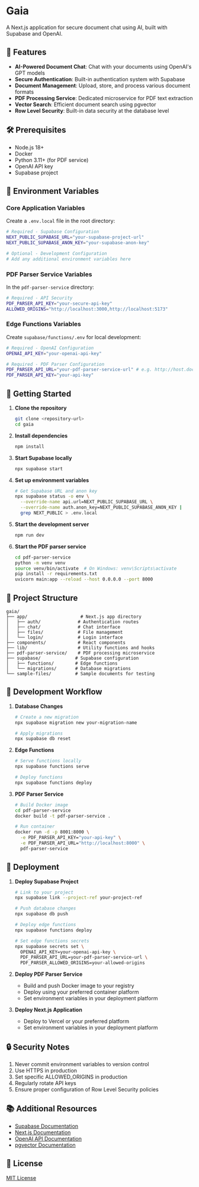 # Gaia

A Next.js application for secure document chat using AI, built with Supabase and OpenAI.

## 🌟 Features

- **AI-Powered Document Chat**: Chat with your documents using OpenAI's GPT models
- **Secure Authentication**: Built-in authentication system with Supabase
- **Document Management**: Upload, store, and process various document formats
- **PDF Processing Service**: Dedicated microservice for PDF text extraction
- **Vector Search**: Efficient document search using pgvector
- **Row Level Security**: Built-in data security at the database level

## 🛠 Prerequisites

- Node.js 18+
- Docker
- Python 3.11+ (for PDF service)
- OpenAI API key
- Supabase project

## 🔧 Environment Variables

### Core Application Variables

Create a `.env.local` file in the root directory:

```bash
# Required - Supabase Configuration
NEXT_PUBLIC_SUPABASE_URL="your-supabase-project-url"
NEXT_PUBLIC_SUPABASE_ANON_KEY="your-supabase-anon-key"

# Optional - Development Configuration
# Add any additional environment variables here
```

### PDF Parser Service Variables

In the `pdf-parser-service` directory:

```bash
# Required - API Security
PDF_PARSER_API_KEY="your-secure-api-key"
ALLOWED_ORIGINS="http://localhost:3000,http://localhost:5173"
```

### Edge Functions Variables

Create `supabase/functions/.env` for local development:

```bash
# Required - OpenAI Configuration
OPENAI_API_KEY="your-openai-api-key"

# Required - PDF Parser Configuration
PDF_PARSER_API_URL="your-pdf-parser-service-url" # e.g. http://host.docker.internal:8001 in development
PDF_PARSER_API_KEY="your-api-key"
```

## 🚀 Getting Started

1. **Clone the repository**
   ```bash
   git clone <repository-url>
   cd gaia
   ```

2. **Install dependencies**
   ```bash
   npm install
   ```

3. **Start Supabase locally**
   ```bash
   npx supabase start
   ```

4. **Set up environment variables**
   ```bash
   # Get Supabase URL and anon key
   npx supabase status -o env \
     --override-name api.url=NEXT_PUBLIC_SUPABASE_URL \
     --override-name auth.anon_key=NEXT_PUBLIC_SUPABASE_ANON_KEY |
     grep NEXT_PUBLIC > .env.local
   ```

5. **Start the development server**
   ```bash
   npm run dev
   ```

6. **Start the PDF parser service**
   ```bash
   cd pdf-parser-service
   python -m venv venv
   source venv/bin/activate  # On Windows: venv\Scripts\activate
   pip install -r requirements.txt
   uvicorn main:app --reload --host 0.0.0.0 --port 8000
   ```

## 📁 Project Structure

```
gaia/
├── app/                    # Next.js app directory
│   ├── auth/              # Authentication routes
│   ├── chat/              # Chat interface
│   ├── files/             # File management
│   └── login/             # Login interface
├── components/            # React components
├── lib/                   # Utility functions and hooks
├── pdf-parser-service/    # PDF processing microservice
├── supabase/             # Supabase configuration
│   ├── functions/        # Edge functions
│   └── migrations/       # Database migrations
└── sample-files/         # Sample documents for testing
```

## 🔄 Development Workflow

1. **Database Changes**
   ```bash
   # Create a new migration
   npx supabase migration new your-migration-name
   
   # Apply migrations
   npx supabase db reset
   ```

2. **Edge Functions**
   ```bash
   # Serve functions locally
   npx supabase functions serve
   
   # Deploy functions
   npx supabase functions deploy
   ```

3. **PDF Parser Service**
   ```bash
   # Build Docker image
   cd pdf-parser-service
   docker build -t pdf-parser-service .
   
   # Run container
   docker run -d -p 8001:8000 \
     -e PDF_PARSER_API_KEY="your-api-key" \
     -e PDF_PARSER_API_URL="http://localhost:8000" \
     pdf-parser-service
   ```

## 🚀 Deployment

1. **Deploy Supabase Project**
   ```bash
   # Link to your project
   npx supabase link --project-ref your-project-ref
   
   # Push database changes
   npx supabase db push
   
   # Deploy edge functions
   npx supabase functions deploy
   
   # Set edge functions secrets
   npx supabase secrets set \
     OPENAI_API_KEY=your-openai-api-key \
     PDF_PARSER_API_URL=your-pdf-parser-service-url \
     PDF_PARSER_ALLOWED_ORIGINS=your-allowed-origins
   ```

2. **Deploy PDF Parser Service**
   - Build and push Docker image to your registry
   - Deploy using your preferred container platform
   - Set environment variables in your deployment platform

3. **Deploy Next.js Application**
   - Deploy to Vercel or your preferred platform
   - Set environment variables in your deployment platform

## 🔒 Security Notes

1. Never commit environment variables to version control
2. Use HTTPS in production
3. Set specific ALLOWED_ORIGINS in production
4. Regularly rotate API keys
5. Ensure proper configuration of Row Level Security policies

## 📚 Additional Resources

- [Supabase Documentation](https://supabase.com/docs)
- [Next.js Documentation](https://nextjs.org/docs)
- [OpenAI API Documentation](https://platform.openai.com/docs)
- [pgvector Documentation](https://github.com/pgvector/pgvector)

## 📝 License

[MIT License](LICENSE)
